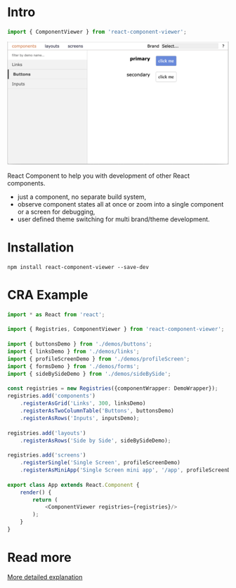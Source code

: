 # Intro

```typescript
import { ComponentViewer } from 'react-component-viewer';
```

![screen example](documentation/screen-example.png)

React Component to help you with development of other React components.
* just a component, no separate build system,
* observe component states all at once or zoom into a single component or a screen for debugging,
* user defined theme switching for multi brand/theme development. 

# Installation

```
npm install react-component-viewer --save-dev 
```

# CRA Example

```typescript
import * as React from 'react';

import { Registries, ComponentViewer } from 'react-component-viewer';

import { buttonsDemo } from './demos/buttons';
import { linksDemo } from './demos/links';
import { profileScreenDemo } from './demos/profileScreen';
import { formsDemo } from './demos/forms';
import { sideBySideDemo } from './demos/sideBySide';

const registries = new Registries({componentWrapper: DemoWrapper});
registries.add('components')
    .registerAsGrid('Links', 300, linksDemo)
    .registerAsTwoColumnTable('Buttons', buttonsDemo)
    .registerAsRows('Inputs', inputsDemo);

registries.add('layouts')
    .registerAsRows('Side by Side', sideBySideDemo);

registries.add('screens')
    .registerSingle('Single Screen', profileScreenDemo)
    .registerAsMiniApp('Single Screen mini app', '/app', profileScreenDemo);

export class App extends React.Component {
    render() {
        return (
            <ComponentViewer registries={registries}/>
        );
    }
}
```

# Read more

[More detailed explanation](https://medium.com/@mykolagolubyev/react-component-viewer-ff7cf793695a) 

